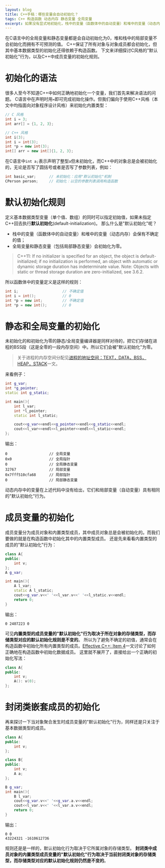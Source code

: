 ```yaml
---
layout: blog
title: C++手稿：哪些变量会自动初始化？
tags: C++ 构造函数 动态内存 静态变量 全局变量
excerpt: 如果没有显式地初始化，栈中的变量（函数体中的自动变量）和堆中的变量（动态内存）会保有不确定的值；而全局变量和静态变量（包括局部静态变量）会初始化为零。
---
```


在C语言中的全局变量和静态变量都是会自动初始化为0，堆和栈中的局部变量不会初始化而拥有不可预测的值。
C++保证了所有对象与对象成员都会初始化，但其中基本数据类型的初始化还得依赖于构造函数。
下文来详细探讨C风格的"默认初始化"行为，以及C++中成员变量的初始化规则。

<!--more-->

# 初始化的语法

很多人至今不知道C++中如何正确地初始化一个变量，我们首先来解决语法的问题。
C语言中在声明时用`=`即可完成初始化操作。但我们偏向于使用C++风格（本文中均指面向对象程序设计风格）来初始化内置类型：

```cpp
// C 风格
int i = 3;
int arr[] = {1, 2, 3};

// C++ 风格
int i(3);
int i = int(3);
int *p = new int(3);
int[] arr = new int[]{1, 2, 3};
```

在C语言中`int a;`表示声明了整型`a`但未初始化，而C++中的对象总是会被初始化的，无论是否写了圆括号或者是否写了参数列表，例如：

```cpp
int basic_var;      // 未初始化：应用"默认初始化"机制
CPerson person;     // 初始化：以空的参数列表调用构造函数
```

# 默认初始化规则

定义基本数据类型变量（单个值、数组）的同时可以指定初始值，如果未指定C++回去执行**默认初始化**(default-initialization)。
那么什么是"默认初始化"呢？

* 栈中的变量（函数体中的自动变量）和堆中的变量（动态内存）会保有不确定的值；
* 全局变量和静态变量（包括局部静态变量）会初始化为零。

> C++11: If no initializer is specified for an object, the object is default-initialized; if no initialization is performed, an
> object with automatic or dynamic storage duration has indeterminate value. 
> Note: Objects with static or thread storage duration are zero-initialized, see 3.6.2.

所以函数体中的变量定义是这样的规则：

```cpp
int i;                    // 不确定值
int i = int();            // 0
int *p = new int;         // 不确定值
int *p = new int();       // 0
```

# 静态和全局变量的初始化

未初始化的和初始化为零的静态/全局变量编译器是同样对待的，把它们存储在进程的BSS段（这是全零的一段内存空间）中。所以它们会被"默认初始化"为零。

> 关于进程的内存空间分配见[进程的地址空间：TEXT，DATA，BSS，HEAP，STACK][mem]一文。

来看例子：

```cpp
int g_var;
int *g_pointer;
static int g_static;

int main(){
    int l_var;
    int *l_pointer;
    static int l_static;

    cout<<g_var<<endl<<g_pointer<<endl<<g_static<<endl;
    cout<<l_var<<endl<<l_pointer<<endl<<l_static<<endl;
};
```

输出：

```
0                   // 全局变量
0x0                 // 全局指针  
0                   // 全局静态变量
32767               // 局部变量
0x7fff510cfa68      // 局部指针
0                   // 局部静态变量
```

动态内存中的变量在上述代码中没有给出，它们和局部变量（自动变量）具有相同的"默认初始化"行为。

# 成员变量的初始化

成员变量分为成员对象和内置类型成员，其中成员对象总是会被初始化的。而我们要做的就是在构造函数中初始化其中的内置类型成员。
还是先来看看内置类型的成员的"默认初始化"行为：

```cpp
class A{
public:
    int v;
};
A g_var;

int main(){
    A l_var;
    static A l_static;
    cout<<g_var.v<<' '<<l_var.v<<' '<<l_static.v<<endl;
    return 0;
}
```

输出：

```
0 2407223 0
```

可见**内置类型的成员变量的"默认初始化"行为取决于所在对象的存储类型，而存储类型对应的默认初始化规则是不变的**。
所以为了避免不确定的初值，通常会在构造函数中初始化所有内置类型的成员。[Effective C++: Item 4][item4]一文讨论了如何正确地在构造函数中初始化数据成员。
这里就不展开了，直接给出一个正确的初始化写法：

```cpp
class A{
public:
    int v;
    A(): v(0);
};
```

# 封闭类嵌套成员的初始化

再来探讨一下当对象聚合发生时成员变量的"默认初始化"行为，同样还是只关注于基本数据类型的成员。

```cpp
class A{
public:
    int v;
};

class B{
public:
    int v;
    A a;
};

B g_var;
int main(){
    B l_var;
    cout<<g_var.v<<' '<<g_var.a.v<<endl;
    cout<<l_var.v<<' '<<l_var.a.v<<endl;
    return 0;
}
```

输出：

```
0 0
43224321 -1610612736
```

规则还是是一样的，默认初始化行为取决于它所属对象的存储类型。
**封闭类中成员对象的内置类型成员变量的"默认初始化"行为取决于当前封闭类对象的存储类型，而存储类型对应的默认初始化规则仍然是不变的**。


[item4]: /2015/07/22/effective-cpp-4.html
[mem]: /2015/07/22/memory-segment.html

